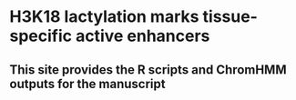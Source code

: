 # H3K18 lactylation marks tissue-specific active enhancers 

## This site provides the R scripts and ChromHMM outputs for the manuscript 
